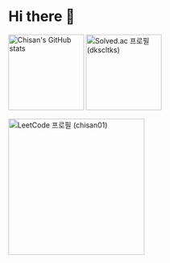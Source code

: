 # Hi there 👋
<!-- [![Hits](https://hits.seeyoufarm.com/api/count/incr/badge.svg?url=https%3A%2F%2Fgithub.com%2Fchisan01&count_bg=%2379C83D&title_bg=%23555555&icon=&icon_color=%23E7E7E7&title=hits&edge_flat=false)](https://hits.seeyoufarm.com)  -->

<!--
![Spring Boot](http://img.shields.io/badge/-SpringBoot-6DB33F?style=flat&logo=SpringBoot&logoColor=white)
![Docker](http://img.shields.io/badge/-Docker-2496ED?style=flat&logo=docker&logoColor=white)
![mariaDB](http://img.shields.io/badge/-MariaDB-003545?style=flat&logo=mariaDB)
-->

<p>
  <!--   ![Chisan's GitHub stats](https://github-readme-stats.vercel.app/api?username=chisan01&show_icons=true) -->
  <img src="https://github-readme-stats.vercel.app/api?username=chisan01&show_icons=true" alt="Chisan's GitHub stats" height="150">
  <!--   [![Solved.ac 프로필](http://mazassumnida.wtf/api/v2/generate_badge?boj=dkscltks)](https://solved.ac/dkscltks) -->
  <a href="https://solved.ac/profile/dkscltks">
    <img src="http://mazassumnida.wtf/api/v2/generate_badge?boj=dkscltks" alt="Solved.ac 프로필 (dkscltks)" height="150">
  </a>
</p>

<p>
  <a href="https://leetcode.com/chisan01/">
    <img src="https://leetcard.jacoblin.cool/chisan01?theme=nord&font=Baloo%202&ext=heatmap" alt="LeetCode 프로필 (chisan01)" height="270">
  </a>
</p>

<!--
**chisan01/chisan01** is a ✨ _special_ ✨ repository because its `README.md` (this file) appears on your GitHub profile.

Here are some ideas to get you started:

- 🔭 I’m currently working on ...
- 🌱 I’m currently learning ...
- 👯 I’m looking to collaborate on ...
- 🤔 I’m looking for help with ...
- 💬 Ask me about ...
- 📫 How to reach me: ...
- 😄 Pronouns: ...
- ⚡ Fun fact: ...
-->

